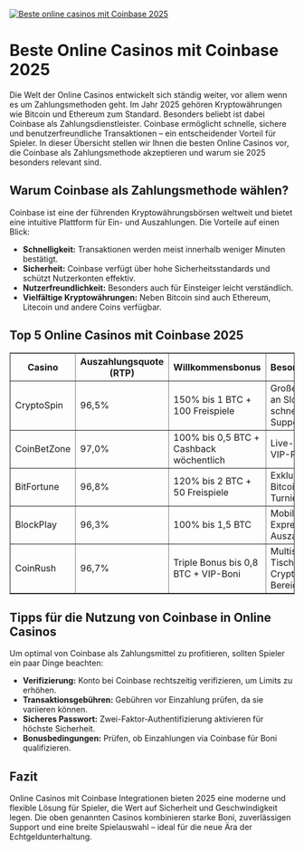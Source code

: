 [![Beste online casinos mit Coinbase 2025](https://123-caf.pages.dev/gitsignup.png)](https://vrmoo.ru/Bt82HjjY)

<h1>Beste Online Casinos mit Coinbase 2025</h1> <p>Die Welt der Online Casinos entwickelt sich ständig weiter, vor allem wenn es um Zahlungsmethoden geht. Im Jahr 2025 gehören Kryptowährungen wie Bitcoin und Ethereum zum Standard. Besonders beliebt ist dabei Coinbase als Zahlungsdienstleister. Coinbase ermöglicht schnelle, sichere und benutzerfreundliche Transaktionen – ein entscheidender Vorteil für Spieler. In dieser Übersicht stellen wir Ihnen die besten Online Casinos vor, die Coinbase als Zahlungsmethode akzeptieren und warum sie 2025 besonders relevant sind.</p>  <h2>Warum Coinbase als Zahlungsmethode wählen?</h2> <p>Coinbase ist eine der führenden Kryptowährungsbörsen weltweit und bietet eine intuitive Plattform für Ein- und Auszahlungen. Die Vorteile auf einen Blick:</p> <ul>   <li><strong>Schnelligkeit:</strong> Transaktionen werden meist innerhalb weniger Minuten bestätigt.</li>   <li><strong>Sicherheit:</strong> Coinbase verfügt über hohe Sicherheitsstandards und schützt Nutzerkonten effektiv.</li>   <li><strong>Nutzerfreundlichkeit:</strong> Besonders auch für Einsteiger leicht verständlich.</li>   <li><strong>Vielfältige Kryptowährungen:</strong> Neben Bitcoin sind auch Ethereum, Litecoin und andere Coins verfügbar.</li> </ul>  <h2>Top 5 Online Casinos mit Coinbase 2025</h2> <table border="1" cellpadding="8" cellspacing="0">   <thead>     <tr>       <th>Casino</th>       <th>Auszahlungsquote (RTP)</th>       <th>Willkommensbonus</th>       <th>Besonderheiten</th>     </tr>   </thead>   <tbody>     <tr>       <td>CryptoSpin</td>       <td>96,5%</td>       <td>150% bis 1 BTC + 100 Freispiele</td>       <td>Große Auswahl an Slots, schneller Support</td>     </tr>     <tr>       <td>CoinBetZone</td>       <td>97,0%</td>       <td>100% bis 0,5 BTC + Cashback wöchentlich</td>       <td>Live-Casino & VIP-Programm</td>     </tr>     <tr>       <td>BitFortune</td>       <td>96,8%</td>       <td>120% bis 2 BTC + 50 Freispiele</td>       <td>Exklusive Bitcoin-Turniere</td>     </tr>     <tr>       <td>BlockPlay</td>       <td>96,3%</td>       <td>100% bis 1,5 BTC</td>       <td>Mobile App und Express-Auszahlungen</td>     </tr>     <tr>       <td>CoinRush</td>       <td>96,7%</td>       <td>Triple Bonus bis 0,8 BTC + VIP-Boni</td>       <td>Multispieler-Tische & Crypto-News Bereich</td>     </tr>   </tbody> </table>  <h2>Tipps für die Nutzung von Coinbase in Online Casinos</h2> <p>Um optimal von Coinbase als Zahlungsmittel zu profitieren, sollten Spieler ein paar Dinge beachten:</p> <ul>   <li><strong>Verifizierung:</strong> Konto bei Coinbase rechtszeitig verifizieren, um Limits zu erhöhen.</li>   <li><strong>Transaktionsgebühren:</strong> Gebühren vor Einzahlung prüfen, da sie variieren können.</li>   <li><strong>Sicheres Passwort:</strong> Zwei-Faktor-Authentifizierung aktivieren für höchste Sicherheit.</li>   <li><strong>Bonusbedingungen:</strong> Prüfen, ob Einzahlungen via Coinbase für Boni qualifizieren.</li> </ul>  <h2>Fazit</h2> <p>Online Casinos mit Coinbase Integrationen bieten 2025 eine moderne und flexible Lösung für Spieler, die Wert auf Sicherheit und Geschwindigkeit legen. Die oben genannten Casinos kombinieren starke Boni, zuverlässigen Support und eine breite Spielauswahl – ideal für die neue Ära der Echtgeldunterhaltung.</p>